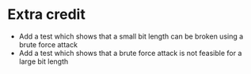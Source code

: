 # Extra credit

-   Add a test which shows that a small bit length can be broken using a brute force attack
-   Add a test which shows that a brute force attack is not feasible for a large bit length
